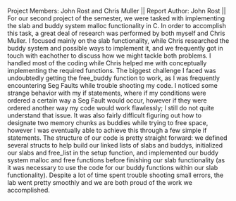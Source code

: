 Project Members: John Rost and Chris Muller ||
Report Author: John Rost || 
  For our second project of the semester, we were tasked with implementing the slab and buddy system malloc functionality in C. In order to accomplish this task, 
  a great deal of research was performed by both myself and Chris Muller. I focused mainly on the slab functionality, while Chris researched the buddy system and 
  possible ways to implement it, and we frequently got in touch with eachother to discuss how we might tackle both problems. I handled most of the coding while
  Chris helped me with conceptually implementing the required functions. The biggest challenge I faced was undoubtedly getting the free_buddy function to work, as
  I was frequently encountering Seg Faults while trouble shooting my code. I noticed some strange behavior with my if statements, where if my conditions were ordered
  a certain way a Seg Fault would occur, however if they were ordered another way my code would work flawlessly; I still do not quite understand that issue. It was 
  also fairly difficult figuring out how to designate two memory chunks as buddies while trying to free space, however I was eventually able to achieve this through a 
  few simple if statements. The structure of our code is pretty straight forward: we defined several structs to help build our linked lists of slabs and buddys, initialized
  our slabs and free_list in the setup function, and implemented our buddy system malloc and free functions before finishing our slab functionality (as it was necessary to 
  use the code for our buddy functions within our slab functionality). Despite a lot of time spent trouble shooting small errors, the lab went pretty smoothly and we are 
  both proud of the work we accomplished.
